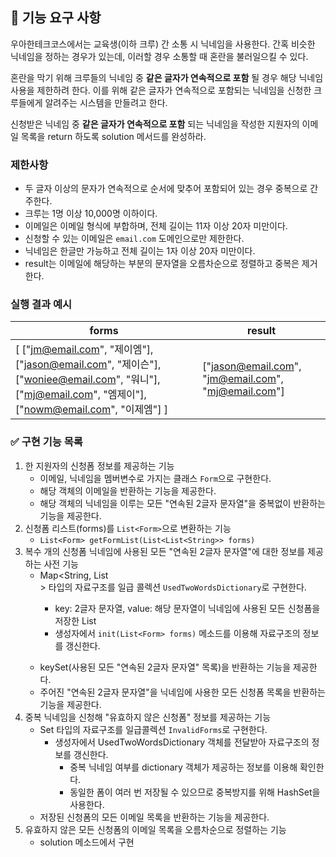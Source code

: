 ## 🚀 기능 요구 사항

우아한테크코스에서는 교육생(이하 크루) 간 소통 시 닉네임을 사용한다. 간혹 비슷한 닉네임을 정하는 경우가 있는데, 이러할 경우 소통할 때 혼란을 불러일으킬 수 있다.

혼란을 막기 위해 크루들의 닉네임 중 **같은 글자가 연속적으로 포함** 될 경우 해당 닉네임 사용을 제한하려 한다. 이를 위해 같은 글자가 연속적으로 포함되는 닉네임을 신청한 크루들에게 알려주는 시스템을 만들려고 한다.


신청받은 닉네임 중 **같은 글자가 연속적으로 포함** 되는 닉네임을 작성한 지원자의 이메일 목록을 return 하도록 solution 메서드를 완성하라.

### 제한사항

- 두 글자 이상의 문자가 연속적으로 순서에 맞추어 포함되어 있는 경우 중복으로 간주한다.
- 크루는 1명 이상 10,000명 이하이다.
- 이메일은 이메일 형식에 부합하며, 전체 길이는 11자 이상 20자 미만이다.
- 신청할 수 있는 이메일은 `email.com` 도메인으로만 제한한다.
- 닉네임은 한글만 가능하고 전체 길이는 1자 이상 20자 미만이다.
- result는 이메일에 해당하는 부분의 문자열을 오름차순으로 정렬하고 중복은 제거한다.

### 실행 결과 예시

| forms | result |
| --- | --- |
| [ ["jm@email.com", "제이엠"], ["jason@email.com", "제이슨"], ["woniee@email.com", "워니"], ["mj@email.com", "엠제이"], ["nowm@email.com", "이제엠"] ] | ["jason@email.com", "jm@email.com", "mj@email.com"] |

### ✅ 구현 기능 목록
1. 한 지원자의 신청폼 정보를 제공하는 기능
    - 이메일, 닉네임을 멤버변수로 가지는 클래스 `Form`으로 구현한다.
    - 해당 객체의 이메일을 반환하는 기능을 제공한다.
    - 해당 객체의 닉네임을 이루는 모든 "연속된 2글자 문자열"을 중복없이 반환하는 기능을 제공한다.
2. 신청폼 리스트(forms)를 `List<Form>`으로 변환하는 기능
    - `List<Form> getFormList(List<List<String>> forms)`
3. 복수 개의 신청폼 닉네임에 사용된 모든 "연속된 2글자 문자열"에 대한 정보를 제공하는 사전 기능
    - Map<String, List<Form>> 타입의 자료구조를 일급 콜렉션 `UsedTwoWordsDictionary`로 구현한다.
        - key: 2글자 문자열, value: 해당 문자열이 닉네임에 사용된 모든 신청폼을 저장한 List<Form>
        - 생성자에서 `init(List<Form> forms)` 메소드를 이용해 자료구조의 정보를 갱신한다.
    - keySet(사용된 모든 "연속된 2글자 문자열" 목록)을 반환하는 기능을 제공한다.
    - 주어진 "연속된 2글자 문자열"을 닉네임에 사용한 모든 신청폼 목록을 반환하는 기능을 제공한다.
4. 중복 닉네임을 신청해 "유효하지 않은 신청폼" 정보를 제공하는 기능
	- Set<Form> 타입의 자료구조를 일급콜렉션 `InvalidForms`로 구현한다.
    	- 생성자에서 UsedTwoWordsDictionary 객체를 전달받아 자료구조의 정보를 갱신한다.
        	- 중복 닉네임 여부를 dictionary 객체가 제공하는 정보를 이용해 확인한다.
            - 동일한 폼이 여러 번 저장될 수 있으므로 중복방지를 위해 HashSet을 사용한다.
    - 저장된 신청폼의 모든 이메일 목록을 반환하는 기능을 제공한다.
5. 유효하지 않은 모든 신청폼의 이메일 목록을 오름차순으로 정렬하는 기능
	- solution 메소드에서 구현
